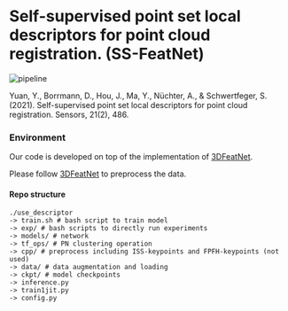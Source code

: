 



# Self-supervised point set local descriptors for point cloud registration. (SS-FeatNet)

![pipeline](https://github.com/STAR-Center/selfSupervisedDescriptor/blob/master/docs/pipeline.jpg)

Yuan, Y., Borrmann, D., Hou, J., Ma, Y., Nüchter, A., & Schwertfeger, S. (2021). Self-supervised point set local descriptors for point cloud registration. Sensors, 21(2), 486.


### Environment

Our code is developed on top of the implementation of [3DFeatNet](https://github.com/yewzijian/3DFeatNet).

Please follow [3DFeatNet](https://github.com/yewzijian/3DFeatNet) to preprocess the data.


####  Repo structure
```
./use_descriptor
-> train.sh # bash script to train model
-> exp/ # bash scripts to directly run experiments
-> models/ # network
-> tf_ops/ # PN clustering operation 
-> cpp/ # preprocess including ISS-keypoints and FPFH-keypoints (not used)
-> data/ # data augmentation and loading
-> ckpt/ # model checkpoints
-> inference.py
-> train1jit.py
-> config.py
```




